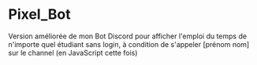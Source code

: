 # Pixel_Bot
Version améliorée de mon Bot Discord pour afficher l'emploi du temps de n'importe quel étudiant sans login, à condition de s'appeler [prénom nom] sur le channel (en JavaScript cette fois)

